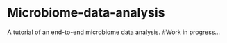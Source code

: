 # Microbiome-data-analysis
A tutorial of an end-to-end microbiome data analysis.
#Work in progress...
